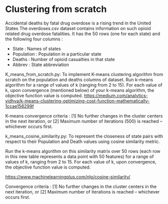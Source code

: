# Clustering from scratch

Accidental deaths by fatal drug overdose is a rising trend in the United States The
overdoses.csv dataset contains information on such opioid related drug overdose fatalities.
It has the 50 rows (one for each state) and the following four columns :
* State : Names of states
* Population : Population in a particular state
* Deaths : Number of opioid casualties in that state
* Abbrev : State abbreviation

K_means_from_scratch.py: To implement K-means clustering algorithm from scratch on the population and deaths columns of dataset.
Run k-means algorithm for a range of values of k (ranging from 2 to 15). For each value of k,
upon convergence (mentioned below) of your k-means algorithm, the objective
function value is computed.
https://medium.com/analytics-vidhya/k-means-clustering-optimizing-cost-function-mathematically-1ccae156299f

K-means convergence criteria :
[1] No further changes in the cluster centers in the next iteration, or
[2] Maximum number of iterations (500) is reached – whichever occurs first.

k_means_cosine_similarity.py: To represent the closeness of
state pairs with respect to their Population and Death values using cosine similarity
metric.

Run the k-means algorithm on this similarity matrix over 50 rows (each row in this new table
represents a data point with 50 features) for a range of values of k, ranging from 2 to 15. For
each value of k, upon convergence, the objective function value is computed.

https://www.machinelearningplus.com/nlp/cosine-similarity/

Convergence criteria :
[1] No further changes in the cluster centers in the next iteration, or
[2] Maximum number of iterations is reached – whichever occurs first.
